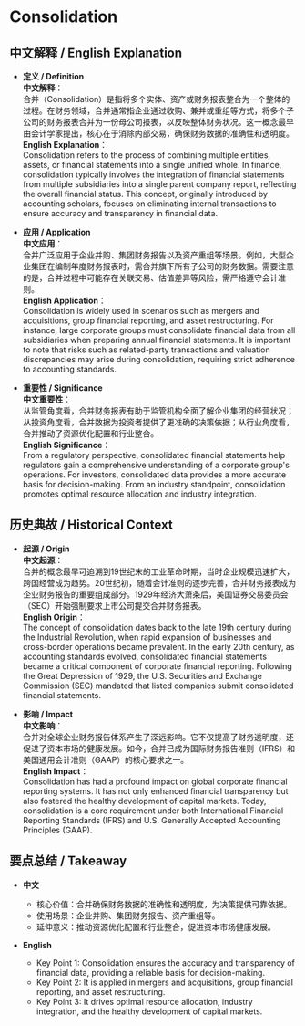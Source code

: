 # Consolidation

## 中文解释 / English Explanation

* **定义 / Definition**  
  **中文解释**：  
  合并（Consolidation）是指将多个实体、资产或财务报表整合为一个整体的过程。在财务领域，合并通常指企业通过收购、兼并或重组等方式，将多个子公司的财务报表合并为一份母公司报表，以反映整体财务状况。这一概念最早由会计学家提出，核心在于消除内部交易，确保财务数据的准确性和透明度。  
  **English Explanation**：  
  Consolidation refers to the process of combining multiple entities, assets, or financial statements into a single unified whole. In finance, consolidation typically involves the integration of financial statements from multiple subsidiaries into a single parent company report, reflecting the overall financial status. This concept, originally introduced by accounting scholars, focuses on eliminating internal transactions to ensure accuracy and transparency in financial data.

* **应用 / Application**  
  **中文应用**：  
  合并广泛应用于企业并购、集团财务报告以及资产重组等场景。例如，大型企业集团在编制年度财务报表时，需合并旗下所有子公司的财务数据。需要注意的是，合并过程中可能存在关联交易、估值差异等风险，需严格遵守会计准则。  
  **English Application**：  
  Consolidation is widely used in scenarios such as mergers and acquisitions, group financial reporting, and asset restructuring. For instance, large corporate groups must consolidate financial data from all subsidiaries when preparing annual financial statements. It is important to note that risks such as related-party transactions and valuation discrepancies may arise during consolidation, requiring strict adherence to accounting standards.

* **重要性 / Significance**  
  **中文重要性**：  
  从监管角度看，合并财务报表有助于监管机构全面了解企业集团的经营状况；从投资角度看，合并数据为投资者提供了更准确的决策依据；从行业角度看，合并推动了资源优化配置和行业整合。  
  **English Significance**：  
  From a regulatory perspective, consolidated financial statements help regulators gain a comprehensive understanding of a corporate group's operations. For investors, consolidated data provides a more accurate basis for decision-making. From an industry standpoint, consolidation promotes optimal resource allocation and industry integration.

## 历史典故 / Historical Context

* **起源 / Origin**  
  **中文起源**：  
  合并的概念最早可追溯到19世纪末的工业革命时期，当时企业规模迅速扩大，跨国经营成为趋势。20世纪初，随着会计准则的逐步完善，合并财务报表成为企业财务报告的重要组成部分。1929年经济大萧条后，美国证券交易委员会（SEC）开始强制要求上市公司提交合并财务报表。  
  **English Origin**：  
  The concept of consolidation dates back to the late 19th century during the Industrial Revolution, when rapid expansion of businesses and cross-border operations became prevalent. In the early 20th century, as accounting standards evolved, consolidated financial statements became a critical component of corporate financial reporting. Following the Great Depression of 1929, the U.S. Securities and Exchange Commission (SEC) mandated that listed companies submit consolidated financial statements.

* **影响 / Impact**  
  **中文影响**：  
  合并对全球企业财务报告体系产生了深远影响。它不仅提高了财务透明度，还促进了资本市场的健康发展。如今，合并已成为国际财务报告准则（IFRS）和美国通用会计准则（GAAP）的核心要求之一。  
  **English Impact**：  
  Consolidation has had a profound impact on global corporate financial reporting systems. It has not only enhanced financial transparency but also fostered the healthy development of capital markets. Today, consolidation is a core requirement under both International Financial Reporting Standards (IFRS) and U.S. Generally Accepted Accounting Principles (GAAP).

## 要点总结 / Takeaway

* **中文**  
  - 核心价值：合并确保财务数据的准确性和透明度，为决策提供可靠依据。  
  - 使用场景：企业并购、集团财务报告、资产重组等。  
  - 延伸意义：推动资源优化配置和行业整合，促进资本市场健康发展。  

* **English**  
  - Key Point 1: Consolidation ensures the accuracy and transparency of financial data, providing a reliable basis for decision-making.  
  - Key Point 2: It is applied in mergers and acquisitions, group financial reporting, and asset restructuring.  
  - Key Point 3: It drives optimal resource allocation, industry integration, and the healthy development of capital markets.